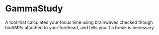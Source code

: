 # GammaStudy
A tool that calculates your focus time using brainwaves checked though bioAMPs attached to your forehead, and tells you if a break is necessary
